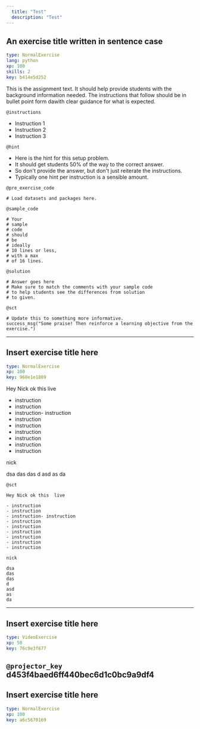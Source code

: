 ```yaml
---
  title: "Test"
  description: "Test"
---
```


## An exercise title written in sentence case

```yaml
type: NormalExercise 
lang: python
xp: 100 
skills: 2
key: b414e5d252   
```


This is the assignment text. It should help provide students with the background information needed.
The instructions that follow should be in bullet point form dawith clear guidance for what is expected.


`@instructions`
- Instruction 1
- Instruction 2
- Instruction 3

`@hint`
- Here is the hint for this setup problem. 
- It should get students 50% of the way to the correct answer.
- So don't provide the answer, but don't just reiterate the instructions.
- Typically one hint per instruction is a sensible amount.

`@pre_exercise_code`

```{python}
# Load datasets and packages here.
```

`@sample_code`

```{python}
# Your
# sample
# code
# should
# be
# ideally
# 10 lines or less,
# with a max
# of 16 lines.
```

`@solution`

```{python}
# Answer goes here
# Make sure to match the comments with your sample code
# to help students see the differences from solution
# to given.
```

`@sct`

```{python}
# Update this to something more informative.
success_msg("Some praise! Then reinforce a learning objective from the exercise.")
```

---

## Insert exercise title here

```yaml
type: NormalExercise 
xp: 100 
key: 960e1e1889   
```


Hey Nick ok this  live

- instruction
- instruction
- instruction- instruction
- instruction
- instruction
- instruction
- instruction
- instruction
- instruction

nick

dsa
das
das
d
asd
as
da


`@sct`

```{python}
Hey Nick ok this  live

- instruction
- instruction
- instruction- instruction
- instruction
- instruction
- instruction
- instruction
- instruction
- instruction

nick

dsa
das
das
d
asd
as
da
```

---

## Insert exercise title here

```yaml
type: VideoExercise 
xp: 50 
key: 76c9e3f677   
```

`@projector_key`
d453f4baed6ff440bec6d1c0bc9a9df4
---

## Insert exercise title here

```yaml
type: NormalExercise 
xp: 100 
key: a6c5670169   
```




